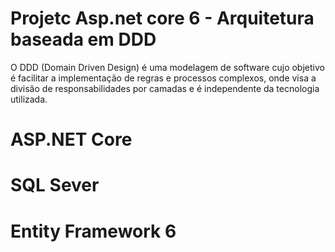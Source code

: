 # Projetc Asp.net core 6 - Arquitetura baseada em DDD
O DDD (Domain Driven Design) é uma modelagem de software cujo
objetivo é facilitar a implementação de regras e processos complexos,
onde visa a divisão de responsabilidades por camadas e é independente
da tecnologia utilizada.

# ASP.NET Core
# SQL Sever
# Entity Framework 6 
